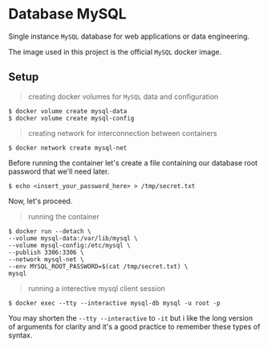 # Database MySQL

Single instance `MySQL` database for web applications or data engineering.

The image used in this project is the official `MySQL` docker image.

## Setup

> creating docker volumes for `MySQL` data and configuration

    $ docker volume create mysql-data
    $ docker volume create mysql-config

> creating network for interconnection between containers

    $ docker network create mysql-net

Before running the container let's create a file containing our database root password that we'll need later.

    $ echo <insert_your_password_here> > /tmp/secret.txt

Now, let's proceed.

> running the container

    $ docker run --detach \
    --volume mysql-data:/var/lib/mysql \
    --volume mysql-config:/etc/mysql \
    --publish 3306:3306 \
    --network mysql-net \
    --env MYSQL_ROOT_PASSWORD=$(cat /tmp/secret.txt) \
    mysql

> running a interective mysql client session

    $ docker exec --tty --interactive mysql-db mysql -u root -p

You may shorten the `--tty --interactive` to `-it` but i like the long version of arguments for clarity and it's a good practice to remember these types of syntax. 